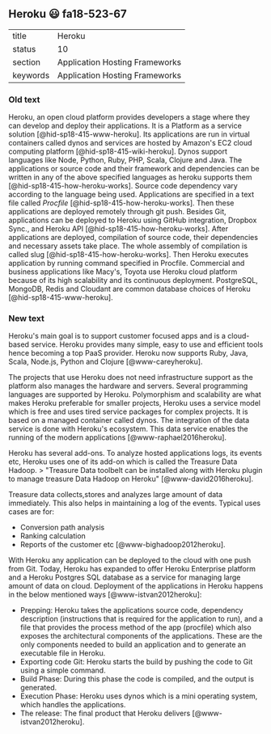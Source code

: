 ## Heroku :smiley: fa18-523-67



|          |                                |
| -------- | ------------------------------ |
| title    | Heroku                         | 
| status   | 10                             |
| section  | Application Hosting Frameworks |
| keywords | Application Hosting Frameworks |



### Old text

Heroku, an open cloud platform provides developers a stage where they
can develop and deploy their applications. It is a Platform as a service
solution [@hid-sp18-415-www-heroku]. Its applications are run in virtual
containers called dynos and services are hosted by Amazon's EC2 cloud
computing platform  [@hid-sp18-415-wiki-heroku]. Dynos support languages
like Node, Python, Ruby, PHP, Scala, Clojure and Java. The applications
or source code and their framework and dependencies can be written in
any of the above specified languages as heroku supports them
 [@hid-sp18-415-how-heroku-works]. Source code dependency vary according
to the language being used. Applications are specified in a text file
called *Procfile*  [@hid-sp18-415-how-heroku-works]. Then these
applications are deployed remotely through git push. Besides Git,
applications can be deployed to Heroku using GitHub integration, Dropbox
Sync., and Heroku API [@hid-sp18-415-how-heroku-works]. After
applications are deployed, compilation of source code, their
dependencies and necessary assets take place. The whole assembly of
compilation is called slug  [@hid-sp18-415-how-heroku-works]. Then
Heroku executes application by running command specified in Procfile.
Commercial and business applications like Macy's, Toyota use Heroku
cloud platform because of its high scalability and its continuous
deployment. PostgreSQL, MongoDB, Redis and Cloudant are common database
choices of Heroku [@hid-sp18-415-www-heroku].


### New text

Heroku's main goal is to support customer focused apps and is a
cloud-based service. Heroku provides many simple, easy to use and
efficient tools hence becoming a top PaaS provider. Heroku now
supports Ruby, Java, Scala, Node.js, Python and Clojure
[@www-careyheroku].

The projects that use Heroku does not need infrastructure support as
the platform also manages the hardware and servers. Several
programming languages are supported by Heroku. Polymorphism and
scalability are what makes Heroku preferable for smaller projects,
Heroku uses a service model which is free and uses tired service
packages for complex projects. It is based on a managed container
called dynos.  The integration of the data service is done with
Heroku's ecosystem. This data service enables the running of the
modern applications [@www-raphael2016heroku].

Heroku has several add-ons. To analyze hosted applications logs, its
events etc, Heroku uses one of its add-on which is called the Treasure
Data Hadoop.  > "Treasure Data toolbelt can be installed along with
Heroku plugin to manage treasure Data Hadoop on Heroku"
[@www-david2016heroku].

Treasure data collects,stores and analyzes large amount of data
immediately.  This also helps in maintaining a log of the
events. Typical uses cases are for:

- Conversion path analysis
- Ranking calculation
- Reports of the customer etc [@www-bighadoop2012heroku].

With Heroku any application can be deployed to the cloud with one push
from Git.  Today, Heroku has expanded to offer Heroku Enterprise
platform and a Heroku Postgres SQL database as a service for managing
large amount of data on cloud.  Deployment of the applications in
Heroku happens in the below mentioned ways [@www-istvan2012heroku]:

- Prepping: Heroku takes the applications source code, dependency
  description (instructions that is required for the application to
  run), and a file that provides the process method of the app
  (procfile) which also exposes the architectural components of the
  applications. These are the only components needed to build an
  application and to generate an executable file in Heroku.
- Exporting code Git: Heroku starts the build by pushing the code to
  Git using a simple command.
- Build Phase: During this phase the code is compiled, and the output
  is generated.
- Execution Phase: Heroku uses dynos which is a mini operating system,
  which handles the applications.
- The release: The final product that Heroku delivers
  [@www-istvan2012heroku].
